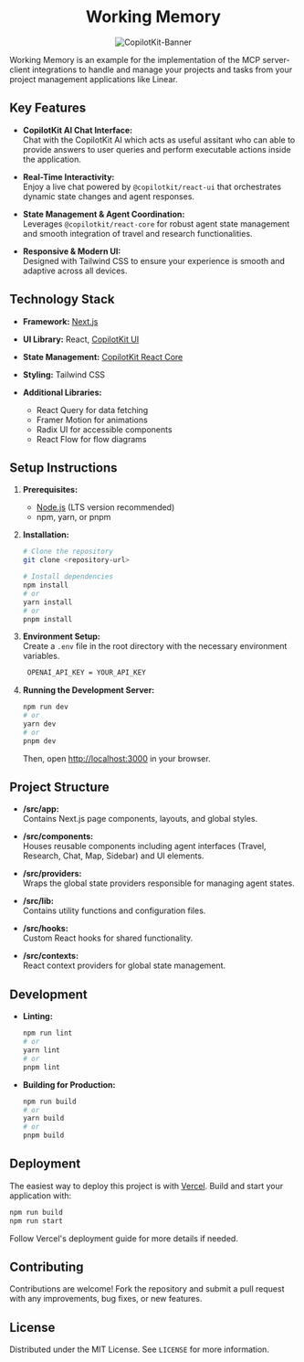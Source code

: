 <div align="center">

# Working Memory
   
![CopilotKit-Banner](https://github.com/user-attachments/assets/8167c845-0381-45d9-ad1c-83f995d48290)
</div>

Working Memory is an example for the implementation of the MCP server-client integrations to handle and manage your projects and tasks from your project management applications like Linear.

## Key Features

- **CopilotKit AI Chat Interface:**  
  Chat with the CopilotKit AI which acts as useful assitant who can able to provide answers to user queries and perform executable actions inside the application.
  
- **Real-Time Interactivity:**  
  Enjoy a live chat powered by `@copilotkit/react-ui` that orchestrates dynamic state changes and agent responses.

- **State Management & Agent Coordination:**  
  Leverages `@copilotkit/react-core` for robust agent state management and smooth integration of travel and research functionalities.

- **Responsive & Modern UI:**  
  Designed with Tailwind CSS to ensure your experience is smooth and adaptive across all devices.

## Technology Stack

- **Framework:** [Next.js](https://nextjs.org)
- **UI Library:** React, [CopilotKit UI](https://www.npmjs.com/package/@copilotkit/react-ui)
- **State Management:** [CopilotKit React Core](https://www.npmjs.com/package/@copilotkit/react-core)

- **Styling:** Tailwind CSS
- **Additional Libraries:**
  - React Query for data fetching
  - Framer Motion for animations
  - Radix UI for accessible components
  - React Flow for flow diagrams

## Setup Instructions

1. **Prerequisites:**  
   - [Node.js](https://nodejs.org) (LTS version recommended)
   - npm, yarn, or pnpm

2. **Installation:**  
   ```bash
   # Clone the repository
   git clone <repository-url>
   
   # Install dependencies
   npm install
   # or
   yarn install
   # or
   pnpm install
   ```

3. **Environment Setup:**  
   Create a `.env` file in the root directory with the necessary environment variables.
   ```bash
    OPENAI_API_KEY = YOUR_API_KEY
   ```

4. **Running the Development Server:**  
   ```bash
   npm run dev
   # or
   yarn dev
   # or
   pnpm dev
   ```
   Then, open [http://localhost:3000](http://localhost:3000) in your browser.

## Project Structure

- **/src/app:**  
  Contains Next.js page components, layouts, and global styles.

- **/src/components:**  
  Houses reusable components including agent interfaces (Travel, Research, Chat, Map, Sidebar) and UI elements.

- **/src/providers:**  
  Wraps the global state providers responsible for managing agent states.

- **/src/lib:**  
  Contains utility functions and configuration files.

- **/src/hooks:**  
  Custom React hooks for shared functionality.

- **/src/contexts:**  
  React context providers for global state management.

## Development

- **Linting:**  
  ```bash
  npm run lint
  # or
  yarn lint
  # or
  pnpm lint
  ```

- **Building for Production:**  
  ```bash
  npm run build
  # or
  yarn build
  # or
  pnpm build
  ```

## Deployment

The easiest way to deploy this project is with [Vercel](https://vercel.com). Build and start your application with:
```bash
npm run build
npm run start
```
Follow Vercel's deployment guide for more details if needed.

## Contributing

Contributions are welcome! Fork the repository and submit a pull request with any improvements, bug fixes, or new features.

## License

Distributed under the MIT License. See `LICENSE` for more information.
